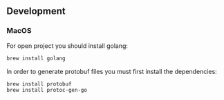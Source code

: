 ## Development
### MacOS
For open project you should install golang:
```bash
brew install golang
```

In order to generate protobuf files you must first install the dependencies:
```bash
brew install protobuf
brew install protoc-gen-go
```